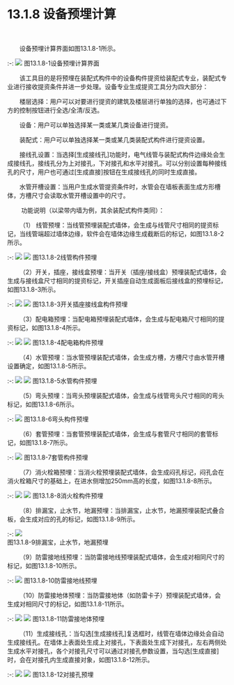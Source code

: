 # 13.1.8 设备预埋计算
<br/>

&emsp;&emsp;设备预埋计算界面如图13.1.8\-1所示。

:-: ![](images/665.png)
图13.1.8\-1设备预埋计算界面

&emsp;&emsp;该工具目的是将预埋在装配式构件中的设备构件提资给装配式专业，装配式专业进行接收提资条件并进一步处理。设备专业生成提资工具分为四大部分：

&emsp;&emsp;楼层选择：用户可以对要进行提资的建筑及楼层进行单独的选择，也可通过下方的控制按钮进行全选/全清/反选。

&emsp;&emsp;设备：用户可以单独选择某一类或某几类设备进行提资。

&emsp;&emsp;装配式：用户可以单独选择某一类或某几类装配式构件进行提资设置。

&emsp;&emsp;接线孔设置：当选择\[生成接线孔\]功能时，电气线管与装配式构件边缘处会生成接线孔，接线孔分为上对接孔，下对接孔和水平对接孔。可以分别设置每种接线孔的尺寸，用户也可通过\[生成直接\]按钮在生成接线孔的同时生成直接。

&emsp;&emsp;水管开槽设置：当用户生成水管提资条件时，水管会在墙板表面生成方形槽体，方槽尺寸会读取水管开槽设置中的尺寸。

 &emsp;&emsp;功能说明（以梁带内墙为例，其余装配式构件类同）：

&emsp;&emsp;（1） 线管预埋：当线管预埋装配式墙体，会生成与线管尺寸相同的提资标记，当线管端超过墙体边缘，软件会在墙体边缘生成截断后的标记，如图13.1.8\-2所示。

:-: ![](images/666.png)   ![](images/667.png)
图13.1.8\-2线管构件预埋

&emsp;&emsp;（2）开关，插座，接线盒预埋：当开关（插座/接线盒）预埋装配式墙体，会生成与接线盒尺寸相同的提资标记，开关插座自动生成面板后接线盒的预埋标记，如图13.1.8\-3所示。


:-: ![](images/668.png)   ![](images/669.png)
图13.1.8\-3开关插座接线盒构件预埋

&emsp;&emsp;（3）配电箱预埋：当配电箱预埋装配式墙体，会生成与配电箱尺寸相同的提资标记，如图13.1.8\-4所示。


:-: ![](images/670.png)   ![](images/671.png)
图13.1.8\-4配电箱构件预埋

&emsp;&emsp;（4）水管预埋：当水管预埋装配式墙体，会生成方槽，方槽尺寸由水管开槽设置确定，如图13.1.8\-5所示。

:-: ![](images/672.png)   ![](images/673.png)
图13.1.8\-5水管构件预埋

&emsp;&emsp;（5）弯头预埋：当弯头预埋装配式墙体，会生成与线管弯头尺寸相同的弯头标记，如图13.1.8\-6所示。


:-: ![](images/674.png)
图13.1.8\-6弯头构件预埋

&emsp;&emsp;（6）套管预埋：当套管预埋装配式墙体，会生成与套管尺寸相同的套管标记，如图13.1.8\-7所示。


:-: ![](images/675.png)
图13.1.8\-7套管构件预埋

&emsp;&emsp;（7）消火栓箱预埋：当消火栓预埋装配式墙体，会生成闷孔标记，闷孔会在消火栓箱尺寸的基础上，在进水侧增加250mm高的长度，如图13.1.8\-8所示。


:-: ![](images/676.png)  ![](images/677.png)
图13.1.8\-8消火栓构件预埋

&emsp;&emsp;（8）排漏宝，止水节，地漏预埋：当排漏宝，止水节，地漏预埋装配式叠合板，会生成对应的孔的标记，如图13.1.8\-9所示。

:-: ![](images/678.png)    
图13.1.8\-9排漏宝，止水节，地漏预埋

&emsp;&emsp;（9）防雷接地线预埋：当防雷接地线预埋装配式墙体，会生成对相同尺寸的标记，如图13.1.8\-10所示。


:-: ![](images/679.png)
图13.1.8\-10防雷接地线预埋

&emsp;&emsp;（10）防雷接地体预埋：当防雷接地体（如防雷卡子）预埋装配式墙体，会生成对相同尺寸的标记，如图13.1.8\-11所示。

:-: ![](images/680.png)            ![](images/681.png)
图13.1.8\-11防雷接地体预埋

&emsp;&emsp;（11）生成接线孔：当勾选\[生成接线孔\]复选框时，线管在墙体边缘处会自动生成接线孔。在墙体上表面处生成上对接孔，下表面处生成下对接孔，左右两侧处生成水平对接孔，各个对接孔尺寸可以通过对接孔参数设置，当勾选\[生成直接\]时，会在对接孔内生成直接对象，如图13.1.8\-12所示。

:-: ![](images/682.png)   ![](images/683.png)
图13.1.8\-12对接孔预埋